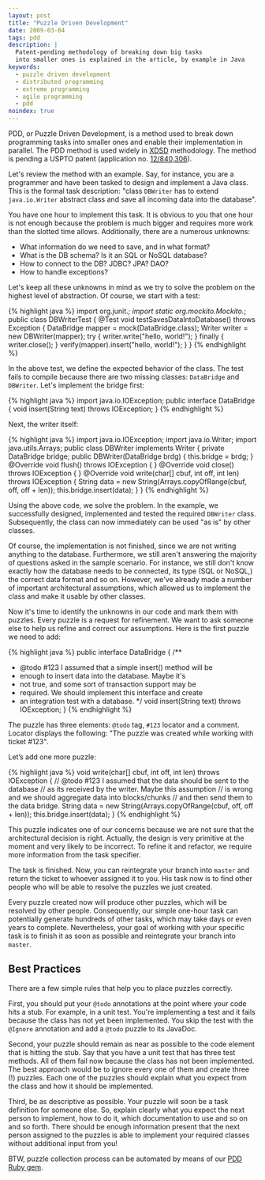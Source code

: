 ```yaml
---
layout: post
title: "Puzzle Driven Development"
date: 2009-03-04
tags: pdd
description: |
  Patent-pending methodology of breaking down big tasks
  into smaller ones is explained in the article, by example in Java
keywords:
  - puzzle driven development
  - distributed programming
  - extreme programming
  - agile programming
  - pdd
noindex: true
---
```


PDD, or Puzzle Driven Development, is a method used to break down programming
tasks into smaller ones and enable their implementation in parallel. The PDD
method is used widely in [XDSD](http://www.xdsd.org) methodology. The method is pending a USPTO patent
(application no. [12/840,306](http://www.google.com/patents/US20120023476)).

<!--more-->

Let's review the method with an example. Say, for instance, you are a programmer
and have been tasked to design and implement a Java class. This is the formal
task description: "class `DBWriter` has to extend `java.io.Writer` abstract
class and save all incoming data into the database".

You have one hour to implement this task. It is obvious to you that one hour is
not enough because the problem is much bigger and requires more work than the
slotted time allows. Additionally, there are a numerous unknowns:

 * What information do we need to save, and in what format?
 * What is the DB schema? Is it an SQL or NoSQL database?
 * How to connect to the DB? JDBC? JPA? DAO?
 * How to handle exceptions?

Let's keep all these unknowns in mind as we try to solve the problem on the
highest level of abstraction. Of course, we start with a test:

{% highlight java %}
import org.junit.*;
import static org.mockito.Mockito.*;
public class DBWriterTest {
  @Test
  void testSavesDataIntoDatabase() throws Exception {
    DataBridge mapper = mock(DataBridge.class);
    Writer writer = new DBWriter(mapper);
    try {
      writer.write("hello, world!");
    } finally {
      writer.close();
    }
    verify(mapper).insert("hello, world!");
  }
}
{% endhighlight %}

In the above test, we define the expected behavior of the class. The test fails to compile because there are two missing classes: `DataBridge` and `DBWriter`. Let's implement the bridge first:

{% highlight java %}
import java.io.IOException;
public interface DataBridge {
  void insert(String text) throws IOException;
}
{% endhighlight %}

Next, the writer itself:

{% highlight java %}
import java.io.IOException;
import java.io.Writer;
import java.utils.Arrays;
public class DBWriter implements Writer {
  private DataBridge bridge;
  public DBWriter(DataBridge brdg) {
    this.bridge = brdg;
  }
  @Override
  void flush() throws IOException {
  }
  @Override
  void close() throws IOException {
  }
  @Override
  void write(char[] cbuf, int off, int len) throws IOException {
    String data = new String(Arrays.copyOfRange(cbuf, off, off + len));
    this.bridge.insert(data);
  }
}
{% endhighlight %}

Using the above code, we solve the problem. In the example, we successfully
designed, implemented and tested the required `DBWriter` class. Subsequently,
the class can now immediately can be used "as is" by other classes.

Of course, the implementation is not finished, since we are not writing anything
to the database. Furthermore, we still  aren't answering the majority of
questions asked in the sample scenario. For instance, we still don't know
exactly how the database needs to be connected, its type (SQL or NoSQL,) the
correct data format and so on. However, we've already made a number of important
architectural assumptions, which allowed us to implement the class and make it
usable by other classes.

Now it's time to identify the unknowns in our code and mark them with puzzles.
Every puzzle is a request for refinement. We want to ask someone else to help us
refine and correct our assumptions. Here is the first puzzle we need to add:

{% highlight java %}
public interface DataBridge {
  /**
   * @todo #123 I assumed that a simple insert() method will be
   *  enough to insert data into the database. Maybe it's
   *  not true, and some sort of transaction support may be
   *  required. We should implement this interface and create
   *  an integration test with a database.
   */
  void insert(String text) throws IOException;
}
{% endhighlight %}

The puzzle has three elements: `@todo` tag, `#123` locator and a comment.
Locator displays the following: "The puzzle was created while working with
ticket #123".

Let’s add one more puzzle:

{% highlight java %}
void write(char[] cbuf, int off, int len) throws IOException {
  // @todo #123 I assumed that the data should be sent to the database
  //  as its received by the writer. Maybe this assumption
  //  is wrong and we should aggregate data into blocks/chunks
  //  and then send them to the data bridge.
  String data = new String(Arrays.copyOfRange(cbuf, off, off + len));
  this.bridge.insert(data);
}
{% endhighlight %}

This puzzle indicates one of our concerns because we are not sure that the
architectural decision is right. Actually, the design is very primitive at the
moment and very likely to be incorrect. To refine it and refactor, we require
more information from the task specifier.

The task is finished. Now, you can reintegrate your branch into `master` and
return the ticket to whoever assigned it to you. His task now is to find other
people who will be able to resolve the puzzles we just created.

Every puzzle created now will produce other puzzles, which will be resolved by
other people. Consequently, our simple one-hour task can potentially generate
hundreds of other tasks, which may take days or even years to complete.
Nevertheless, your goal of working with your specific task is to finish it as
soon as possible and reintegrate your branch into `master`.

## Best Practices

There are a few simple rules that help you to place puzzles correctly.

First, you should put your `@todo` annotations at the point where your code hits
a stub. For example, in a unit test. You're implementing a test and it fails
because the class has not yet been implemented. You skip the test with the
`@Ignore` annotation and add a `@todo` puzzle to its JavaDoc.

Second, your puzzle should remain as near as possible to the code element that
is hitting the stub. Say that you have a unit test that has three test methods.
All of them fail now because the class has not been implemented. The best
approach would be to ignore every one of them and create three (!) puzzles. Each
one of the puzzles should explain what you expect from the class and how it
should be implemented.

Third, be as descriptive as possible. Your puzzle will soon be a task definition
for someone else. So, explain clearly what you expect the next person to
implement, how to do it, which documentation to use and so on and so forth.
There should be enough information present that the next person assigned to the
puzzles is able to implement your required classes without additional input from
you!

BTW, puzzle collection process can be automated by means of our
[PDD Ruby gem](https://github.com/teamed/pdd).
